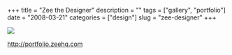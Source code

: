 +++
title = "Zee the Designer"
description = ""
tags = ["gallery", "portfolio"]
date = "2008-03-21"
categories = ["design"]
slug = "zee-designer"
+++


 

  <div id="screens-thumbs" class="clearfix">
    <div class="txt-center" id="design-submission"><a href="http://portfolio.zeehq.com/"><img id='bluga-thumbnail-796' class='bluga-thumbnail large' src='http://media.konigi.com/bluga/
wt47f2778cd93e9_0.jpg'/></a></div>  
  </div>   
<p><a href="http://portfolio.zeehq.com/">http://portfolio.zeehq.com</a></p>





